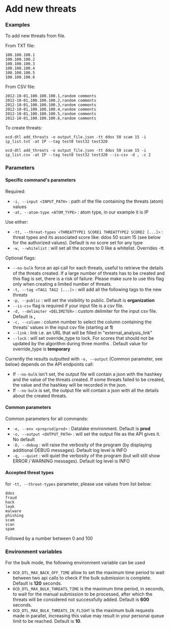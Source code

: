 # Add new threats

### Examples

To add new threats from file.

From TXT file:

    100.100.100.1
    100.100.100.2
    100.100.100.3
    100.100.100.4
    100.100.100.5
    100.100.100.6


From CSV file:

    2012-10-01,100.100.100.1,random comments
    2012-10-01,100.100.100.2,random comments
    2012-10-01,100.100.100.3,random comments
    2012-10-01,100.100.100.4,random comments
    2012-10-01,100.100.100.5,random comments
    2012-10-01,100.100.100.6,random comments

To create threats:

    ocd-dtl add_threats -o output_file.json -tt ddos 50 scam 15 -i ip_list.txt -at IP --tag test0 test32 test320 

    ocd-dtl add_threats -o output_file.json -tt ddos 50 scam 15 -i ip_list.csv -at IP --tag test0 test32 test320 --is-csv -d , -c 2

### Parameters

#### Specific command's parameters
Required:
* `-i, --input <INPUT_PATH>` : path of the file containing the threats (atom) values
* `-at, --atom-type <ATOM_TYPE>` : atom type, in our example it is IP 

Use either:
* `-tt, --threat-types <THREATTYPE1 SCORE1 THREATTYPE2 SCORE2 [...]>` : threat types and its associated score like: ddos 50 scam 15 (see below for the authorized values).  Default is no score set for any type
* `-w, --whitelist` : will set all the scores to 0 like a whitelist. Overrides -tt 


Optional flags:
* `--no-bulk` force an api call for each threats, useful to retrieve the details of the threats created. If a large number of threats has to be created and this flag is set, there is a risk of failure. Please make sure to use this flag only when creating a limited number of threats.
* `-t, --tag <TAG1 TAG2 [...]>` : will add all the following tags to the new threats
* `-p, --public` : will set the visibility to public. Default is **organization**  
* `--is-csv` flag is required if your input file is a csv file.  
* `-d, --delimiter <DELIMITER>` : custom delimiter for the input csv file. Default is **,**
* `-c, --column` : column number to select the column containing the threats' values in the input csv file (starting at **1**)  
* `--link` : link i.e. an URL that will be filled in "external_analysis_link"  
* `--lock` : will set override_type to lock. For scores that should not be updated by the algorithm during three months . Default value for override_type is **temporary**


Currently the results outputted with `-o, --output` (Common parameter, see below) depends on the API endpoints call:
* If `--no-bulk` isn't set, the output file will contain a json with the hashkey and the value of the threats created. If some threats failed to be created, the value and the hashkey will be recorded in the json.
* If `--no-bulk` is set, the output file will contain a json with all the details about the created threats.

#### Common parameters
Common parameters for all commands:  
* `-e, --env <preprod|prod>` :   Datalake environment. Default is **prod**  
* `-o, --output <OUTPUT_PATH>` : will set the output file as the API gives it.  No default
* `-D, --debug`  : will raise the verbosity of the program (by displaying additional DEBUG messages). Default log level is INFO
* `-q, --quiet` : will quiet the verbosity of the program (but will still show ERROR / WARNING messages). Default log level is INFO

#### Accepted threat types

for `-tt, --threat-types` parameter, please use values from list below:  

    ddos
    fraud
    hack
    leak
    malware
    phishing
    scam
    scan
    spam

Followed by a number between 0 and 100

### Environment variables

For the bulk mode, the following environment variable can be used 

* `OCD_DTL_MAX_BACK_OFF_TIME` allow to set the maximum time period to wait between two api 
calls to check if the bulk submission is complete.  Default is **120** seconds.
* `OCD_DTL_MAX_BULK_THREATS_TIME` is the maximum time period, in seconds, to wait for the manual submission to be processed, 
after which the threats will be considered not successfully added. Default is **600** seconds.
* `OCD_DTL_MAX_BULK_THREATS_IN_FLIGHT` is the maximum bulk requests made in parallel, 
increasing this value may result in your personal queue limit to be reached. Default is **10**.